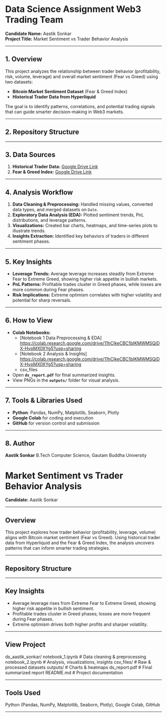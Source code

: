 # Data Science Assignment Web3 Trading Team  
**Candidate Name:** Aastik Sonkar  
**Project Title:** Market Sentiment vs Trader Behavior Analysis  

---

## **1. Overview**  
This project analyzes the relationship between trader behavior (profitability, risk, volume, leverage) and overall market sentiment (Fear vs Greed) using two datasets:  
- **Bitcoin Market Sentiment Dataset** (Fear & Greed Index)  
- **Historical Trader Data from Hyperliquid**  

The goal is to identify patterns, correlations, and potential trading signals that can guide smarter decision-making in Web3 markets.  

---

## **2. Repository Structure**  

---

## **3. Data Sources**  
1. **Historical Trader Data:** [Google Drive Link](https://drive.google.com/file/d/1IAfLZwu6rJzyWKgBToqwSmmVYU6VbjVs/view?usp=sharing)  
2. **Fear & Greed Index:** [Google Drive Link](https://drive.google.com/file/d/1PgQC0tO8XN-wqkNyghWc_mnrYv_nhSf/view?usp=sharing)  

---

## **4. Analysis Workflow**  
1. **Data Cleaning & Preprocessing:** Handled missing values, converted data types, and merged datasets on `Date`.  
2. **Exploratory Data Analysis (EDA):** Plotted sentiment trends, PnL distributions, and leverage patterns.  
3. **Visualizations:** Created bar charts, heatmaps, and time-series plots to illustrate trends.  
4. **Insights Extraction:** Identified key behaviors of traders in different sentiment phases.  

---

## **5. Key Insights**  
- **Leverage Trends:** Average leverage increases steadily from Extreme Fear to Extreme Greed, showing higher risk appetite in bullish markets.  
- **PnL Patterns:** Profitable trades cluster in Greed phases, while losses are more common during Fear phases.  
- **Risk Implications:** Extreme optimism correlates with higher volatility and potential for sharp reversals.  

---

## **6. How to View**  
- **Colab Notebooks:**  
  - [Notebook 1 Data Preprocessing & EDA] https://colab.research.google.com/drive/11hClkeCBC1bIKMWMSQiDX-HvpMX0XYg5?usp=sharing
  - [Notebook 2 Analysis & Insights] https://colab.research.google.com/drive/11hClkeCBC1bIKMWMSQiDX-HvpMX0XYg5?usp=sharing
  - csv_files
- Open **`ds_report.pdf`** for final summarized insights.  
- View PNGs in the **`outputs/`** folder for visual analysis.  

---

## **7. Tools & Libraries Used**  
- **Python**: Pandas, NumPy, Matplotlib, Seaborn, Plotly  
- **Google Colab** for coding and execution  
- **GitHub** for version control and submission  

---

## **8. Author**  
**Aastik Sonkar** B.Tech Computer Science, Gautam Buddha University  
# Market Sentiment vs Trader Behavior Analysis  
**Candidate:** Aastik Sonkar  

---

## **Overview**  
This project explores how trader behavior (profitability, leverage, volume) aligns with Bitcoin market sentiment
 (Fear vs Greed). Using historical trader data from Hyperliquid and the Fear & Greed Index, the analysis uncovers patterns 
 that can inform smarter trading strategies.  

---

## **Repository Structure**  

---

## **Key Insights**  
- Average leverage rises from Extreme Fear to Extreme Greed, showing higher risk appetite in bullish sentiment.  
- Profitable trades cluster in Greed phases; losses are more frequent during Fear phases.  
- Extreme optimism drives both higher profits and sharper volatility.  

---

## **View Project**  
ds_aastik_sonkar/
  notebook_1.ipynb # Data cleaning & preprocessing
notebook_2.ipynb # Analysis, visualizations, insights
    csv_files/ # Raw & processed datasets
    outputs/ # Charts & heatmaps
    ds_report.pdf # Final summarized report
    README.md # Project documentation

---

## **Tools Used**  
Python (Pandas, NumPy, Matplotlib, Seaborn, Plotly), Google Colab, GitHub  

---

